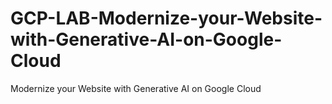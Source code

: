 # GCP-LAB-Modernize-your-Website-with-Generative-AI-on-Google-Cloud
Modernize your Website with Generative AI on Google Cloud
